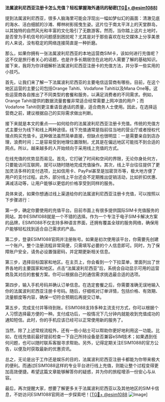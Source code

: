 **法属波利尼西亚注册卡怎么充值？轻松掌握海外通讯的秘密[[TG💪+ @esim1088](https://t.me/s/esim1088)]**

提到法属波利尼西亚，很多人脑海里可能会浮现出一幅如梦似幻的画面：清澈见底的海水、洁白细腻的沙滩、椰林树影摇曳生姿。这片位于南太平洋上的天堂群岛，以其独特的自然风光和丰富的文化吸引了无数游客。然而，当你踏上这片土地时，是否曾为手机信号的问题感到困扰呢？尤其是对于那些喜欢在社交媒体上分享美景的人来说，没有稳定的网络连接简直是一种折磨。

那么，如果你拥有一张法属波利尼西亚的本地运营商SIM卡，该如何进行充值呢？这不仅是旅行者关心的话题，也是许多长期居住在此地的人需要了解的基础知识。接下来，我将为你详细解析法属波利尼西亚注册卡的充值方法，并分享一些实用的小技巧。

首先，让我们来了解一下法属波利尼西亚的主要电信运营商有哪些。目前，在这个地区运营的主要公司包括Orange Tahiti、Vodafone Tahiti以及Mana One等。这些运营商各自推出了不同类型的套餐和服务，以满足消费者的不同需求。例如，Orange Tahiti提供的数据流量套餐非常适合经常需要上网冲浪的用户；而Vodafone Tahiti则更注重语音通话的质量，适合商务人士使用。因此，在选择运营商之前，建议根据自己的实际需求做出判断。

接下来就是本文的重点——如何给你的法属波利尼西亚注册卡充值。传统的充值方式主要分为线下和线上两种途径。线下充值通常是指前往当地的营业厅或者授权代理点购买充值卡。这种做法虽然简单直接，但缺点也很明显：一是需要亲自到店办理，浪费时间；二是容易受到地理位置限制，尤其是在偏远地区可能找不到合适的网点。所以，越来越多的人开始倾向于采用线上充值的方式。

在线充值的优势显而易见。首先，它打破了时间和空间的界限，无论你身处何方，只要能访问互联网，就可以随时随地完成充值操作。其次，线上平台往往提供了更加灵活多样的支付选项，比如信用卡、PayPal甚至是加密货币等，极大地方便了用户的支付过程。此外，部分线上平台还会不定期推出促销活动，比如折扣优惠、满减活动等，让用户能够以更低的价格享受到同样的服务。

具体来说，如果你想通过线上渠道给你的法属波利尼西亚注册卡充值，可以按照以下步骤进行：

第一步，确定你要使用的充值平台。目前市面上有很多提供国际SIM卡充值服务的网站，其中ESIM1088就是一个不错的选择。作为一个专注于电子SIM卡解决方案的品牌，ESIM1088不仅支持多种语言界面，还拥有覆盖全球的服务网络，确保用户能够轻松找到适合自己需求的产品。

第二步，登录ESIM1088官网并注册账号。如果是初次使用该平台，你需要先创建一个账户。整个注册流程非常简便，只需填写必要的个人信息即可。同时，为了保障账户安全，请务必设置强密码，并定期更新相关信息。

第三步，选择目标国家和地区。在主页上，你会看到一个下拉菜单，里面列出了世界各地的主要国家和地区。点击“法属波利尼西亚”后，系统会自动显示可用的运营商及其对应的套餐方案。你可以根据自己的通信需求挑选最合适的选项。

第四步，输入手机号码并确认订单信息。在选定套餐之后，你需要准确无误地输入你的法属波利尼西亚注册卡号码。随后，仔细核对订单详情，包括价格、有效期、流量额度等内容，确保一切符合预期后再提交订单。

第五步，完成支付并等待到账。ESIM1088支持多种主流支付方式，你可以根据个人习惯选择最方便的一种。支付成功后，一般情况下几分钟内就能收到充值成功的通知短信。此时，你的手机应该已经可以正常使用新的服务了。

当然，除了上述常规流程外，还有一些小贴士可以帮助你更好地利用这一功能。比如，在线充值前最好提前检查一下自己所持设备是否兼容eSIM技术；如果遇到任何问题，也可以随时联系客服寻求帮助。另外，记得定期关注ESIM1088的官方公告，以便及时获取最新的优惠资讯。

总之，无论是出于工作还是娱乐的目的，法属波利尼西亚注册卡都能为你带来极大的便利。而通过ESIM1088这样的专业平台进行线上充值，则能让整个过程变得更加高效便捷。希望这篇文章能够解答你的疑惑，并为你的旅程增添一份安心与从容。

最后，再次提醒大家，想要了解更多关于法属波利尼西亚以及其他地区的SIM卡信息，不妨访问ESIM1088官网进一步探索吧！[[TG💪+ @esim1088](https://t.me/s/esim1088) ![Image](https://i.postimg.cc/4NQfJmqS/Snipaste-2025-05-13-00-14-12.png)]